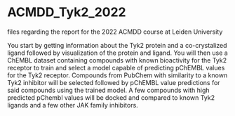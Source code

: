 # ACMDD_Tyk2_2022
files regarding the report for the 2022 ACMDD course at Leiden University

You start by getting information about the Tyk2 protein and a co-crystalized ligand followed by visualization of the protein and ligand.
You will then use a ChEMBL dataset containing compounds with known bioactivity for the Tyk2 receptor to train and select a model capable of predicting pChEMBL values for the Tyk2 receptor.
Compounds from PubChem with similarity to a known Tyk2 inhibitor will be selected followed by pChEMBL value predictions for said compounds using the trained model.
A few compounds with high predicted pChembl values will be docked and compared to known Tyk2 ligands and a few other JAK family inhibitors.
